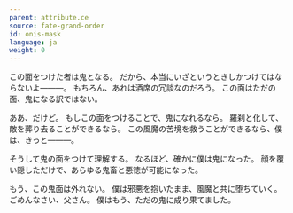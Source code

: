 ```yaml
---
parent: attribute.ce
source: fate-grand-order
id: onis-mask
language: ja
weight: 0
---
```


この面をつけた者は鬼となる。
だから、本当にいざというときしかつけてはならないよ―――。
もちろん、あれは酒席の冗談なのだろう。
この面はただの面、鬼になる訳ではない。

ああ、だけど。
もしこの面をつけることで、鬼になれるなら。
羅刹と化して、敵を葬り去ることができるなら。
この風魔の苦境を救うことができるなら、僕は、きっと―――。

そうして鬼の面をつけて理解する。
なるほど、確かに僕は鬼になった。
顔を覆い隠しただけで、あらゆる鬼畜と悪徳が可能になった。

もう、この鬼面は外れない。
僕は邪悪を抱いたまま、風魔と共に堕ちていく。
ごめんなさい、父さん。
僕はもう、ただの鬼に成り果てました。
